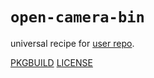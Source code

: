 # `open-camera-bin`

universal recipe for [user repo](../themartiancompany/ur).

[PKGBUILD](PKGBUILD)
[LICENSE](COPYING)
